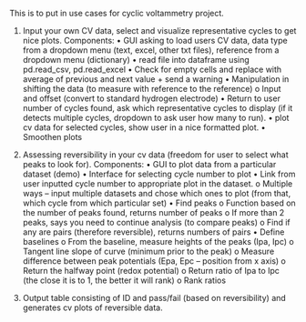  This is to put in use cases for cyclic voltammetry project.

1.	Input your own CV data, select and visualize representative 
cycles to get nice plots. Components:
•	GUI asking to load users CV data, data type from a dropdown menu 
(text, excel, other txt files), reference from a dropdown menu 
(dictionary)
•	read file into dataframe using pd.read_csv, pd.read_excel
•	Check for empty cells and replace with average of previous and 
next value + send a warning
•	Manipulation in shifting the data (to measure with reference to 
the reference)
o	Input and offset (convert to standard hydrogen electrode)
•	Return to user number of cycles found, ask which representative 
cycles to display (if it detects multiple cycles, dropdown to ask user 
how many to run).
•	plot cv data for selected cycles, show user in a nice formatted 
plot.
•	Smoothen plots

2.	Assessing reversibility in your cv data (freedom for user to 
select what peaks to look for).
Components:
•	GUI to plot data from a particular dataset (demo)
•	Interface for selecting cycle number to plot
•	Link from user inputted cycle number to appropriate plot in the 
dataset.
o	Multiple ways – input multiple datasets and chose which ones to 
plot (from that, which cycle from which particular set)
•	Find peaks
o	Function based on the number of peaks found, returns number of 
peaks
o	If more than 2 peaks, says you need to continue analysis (to 
compare peaks)
o	Find if any are pairs (therefore reversible), returns numbers of 
pairs
•	Define baselines
o	From the baseline, measure heights of the peaks (Ipa, Ipc)
o	Tangent line slope of curve (minimum prior to the peak)
o	Measure difference between peak potentials (Epa, Epc – position 
from x axis)
o	Return the halfway point (redox potential)
o	Return ratio of Ipa to Ipc (the close it is to 1, the better it 
will rank)
o	Rank ratios

3.	Output table consisting of ID and pass/fail (based on 
reversibility) and generates cv plots of reversible data.

